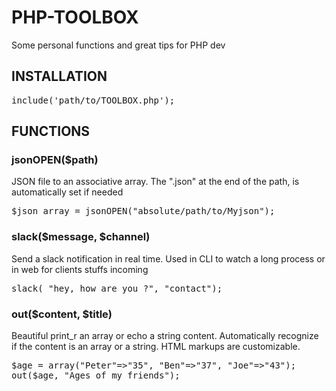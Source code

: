# PHP-TOOLBOX
Some personal functions and great tips for PHP dev

## INSTALLATION
<pre>
include('path/to/TOOLBOX.php');
</pre>

## FUNCTIONS

### jsonOPEN($path)
JSON file to an associative array. The ".json" at the end of the path, is automatically set if needed

<pre>
$json_array = jsonOPEN("absolute/path/to/Myjson");
</pre>

### slack($message, $channel)
Send a slack notification in real time. Used in CLI to watch a long process or in web for clients stuffs incoming

<pre>
slack( "hey, how are you ?", "contact");
</pre>

### out($content, $title)
Beautiful print_r an array or echo a string content. Automatically recognize if the content is an array or a string. HTML markups are customizable.

<pre>
$age = array("Peter"=>"35", "Ben"=>"37", "Joe"=>"43");
out($age, "Ages of my friends");
</pre>
